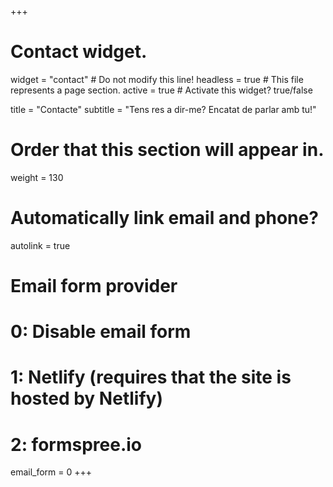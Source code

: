 +++
# Contact widget.
widget = "contact"  # Do not modify this line!
headless = true  # This file represents a page section.
active = true  # Activate this widget? true/false

title = "Contacte"
subtitle = "Tens res a dir-me? Encatat de parlar amb tu!"

# Order that this section will appear in.
weight = 130

# Automatically link email and phone?
autolink = true

# Email form provider
#   0: Disable email form
#   1: Netlify (requires that the site is hosted by Netlify)
#   2: formspree.io
email_form = 0
+++
